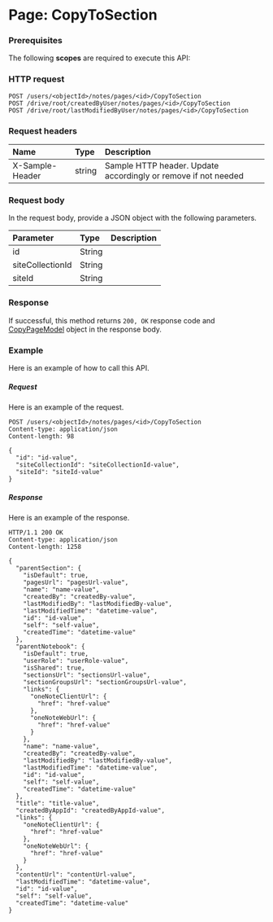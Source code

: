 # Page: CopyToSection


### Prerequisites
The following **scopes** are required to execute this API: 
### HTTP request
<!-- { "blockType": "ignored" } -->
```http
POST /users/<objectId>/notes/pages/<id>/CopyToSection
POST /drive/root/createdByUser/notes/pages/<id>/CopyToSection
POST /drive/root/lastModifiedByUser/notes/pages/<id>/CopyToSection

```
### Request headers
| Name       | Type | Description|
|:---------------|:--------|:----------|
| X-Sample-Header  | string  | Sample HTTP header. Update accordingly or remove if not needed|

### Request body
In the request body, provide a JSON object with the following parameters.

| Parameter	   | Type	|Description|
|:---------------|:--------|:----------|
|id|String||
|siteCollectionId|String||
|siteId|String||

### Response
If successful, this method returns `200, OK` response code and [CopyPageModel](../resources/copypagemodel.md) object in the response body.

### Example
Here is an example of how to call this API.
##### Request
Here is an example of the request.
<!-- {
  "blockType": "request",
  "name": "page_copytosection"
}-->
```http
POST /users/<objectId>/notes/pages/<id>/CopyToSection
Content-type: application/json
Content-length: 98

{
  "id": "id-value",
  "siteCollectionId": "siteCollectionId-value",
  "siteId": "siteId-value"
}
```

##### Response
Here is an example of the response.
<!-- {
  "blockType": "response",
  "truncated": false,
  "@odata.type": "microsoft.graph.copypagemodel"
} -->
```http
HTTP/1.1 200 OK
Content-type: application/json
Content-length: 1258

{
  "parentSection": {
    "isDefault": true,
    "pagesUrl": "pagesUrl-value",
    "name": "name-value",
    "createdBy": "createdBy-value",
    "lastModifiedBy": "lastModifiedBy-value",
    "lastModifiedTime": "datetime-value",
    "id": "id-value",
    "self": "self-value",
    "createdTime": "datetime-value"
  },
  "parentNotebook": {
    "isDefault": true,
    "userRole": "userRole-value",
    "isShared": true,
    "sectionsUrl": "sectionsUrl-value",
    "sectionGroupsUrl": "sectionGroupsUrl-value",
    "links": {
      "oneNoteClientUrl": {
        "href": "href-value"
      },
      "oneNoteWebUrl": {
        "href": "href-value"
      }
    },
    "name": "name-value",
    "createdBy": "createdBy-value",
    "lastModifiedBy": "lastModifiedBy-value",
    "lastModifiedTime": "datetime-value",
    "id": "id-value",
    "self": "self-value",
    "createdTime": "datetime-value"
  },
  "title": "title-value",
  "createdByAppId": "createdByAppId-value",
  "links": {
    "oneNoteClientUrl": {
      "href": "href-value"
    },
    "oneNoteWebUrl": {
      "href": "href-value"
    }
  },
  "contentUrl": "contentUrl-value",
  "lastModifiedTime": "datetime-value",
  "id": "id-value",
  "self": "self-value",
  "createdTime": "datetime-value"
}
```

<!-- uuid: dc544a84-d0b4-4dfa-b55f-0cdebf625db8
2015-10-25 13:21:39 UTC -->
<!-- {
  "type": "#page.annotation",
  "description": "Page: CopyToSection",
  "keywords": "",
  "section": "documentation",
  "tocPath": ""
}-->